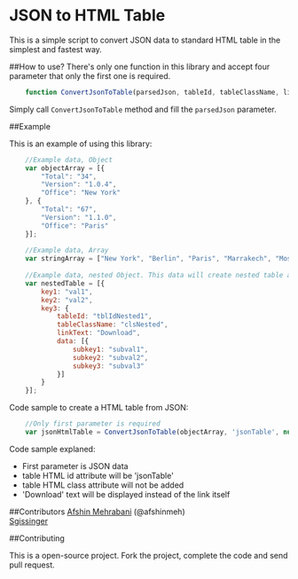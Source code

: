 JSON to HTML Table
==================

This is a simple script to convert JSON data to standard HTML table in the simplest and fastest way.

##How to use?
There's only one function in this library and accept four parameter that only the first one is required.
    
```javascript
    function ConvertJsonToTable(parsedJson, tableId, tableClassName, linkText)
```
    
Simply call `ConvertJsonToTable` method and fill the `parsedJson` parameter.  

##Example

This is an example of using this library:  

```javascript
    //Example data, Object 
    var objectArray = [{
        "Total": "34",
        "Version": "1.0.4",
        "Office": "New York"
    }, {
        "Total": "67",
        "Version": "1.1.0",
        "Office": "Paris"
    }];
    
    //Example data, Array
    var stringArray = ["New York", "Berlin", "Paris", "Marrakech", "Moscow"];
    
    //Example data, nested Object. This data will create nested table also.
    var nestedTable = [{
        key1: "val1",
        key2: "val2",
        key3: {
            tableId: "tblIdNested1",
            tableClassName: "clsNested",
            linkText: "Download",
            data: [{
                subkey1: "subval1",
                subkey2: "subval2",
                subkey3: "subval3"
            }]
        }
    }];
```

Code sample to create a HTML table from JSON:

```javascript
    //Only first parameter is required
    var jsonHtmlTable = ConvertJsonToTable(objectArray, 'jsonTable', null, 'Download');
```

Code sample explaned:
 - First parameter is JSON data
 - table HTML id attribute will be 'jsonTable'
 - table HTML class attribute will not be added
 - 'Download' text will be displayed instead of the link itself

##Contributors
[Afshin Mehrabani](https://github.com/afshinm) (@afshinmeh)  
[Sgissinger](https://github.com/sgissinger) 

##Contributing

This is a open-source project. Fork the project, complete the code and send pull request.



